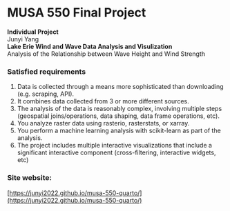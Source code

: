 # MUSA 550 Final Project  

__Individual Project__  
Junyi Yang  
__Lake Erie Wind and Wave Data Analysis and Visulization__  
Analysis of the Relationship between Wave Height and Wind Strength

### Satisfied requirements
1. Data is collected through a means more sophisticated than downloading (e.g. scraping, API).
2. It combines data collected from 3 or more different sources.
3. The analysis of the data is reasonably complex, involving multiple steps (geospatial joins/operations, data shaping, data frame operations, etc).
4. You analyze raster data using rasterio, rasterstats, or xarray.
5. You perform a machine learning analysis with scikit-learn as part of the analysis.
6. The project includes multiple interactive visualizations that include a significant interactive component (cross-filtering, interactive widgets, etc)  

### Site website: 
[https://junyi2022.github.io/musa-550-quarto/](https://junyi2022.github.io/musa-550-quarto/)
